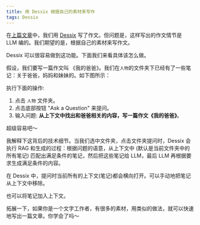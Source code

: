 ```yaml
---
title: 用 Dessix 根据自己的素材来写作
tags: Dessix 
---
```


在[上篇文章](./writing-for-primary-school-by-dessix.md)中，我们用 [Dessix](https://dessix.io/) 写了作文。但问题是，这样写出的作文情节是 LLM 编的。我们期望的是，根据自己的素材来写作文。

Dessix 可以很容易做到这功能。下面我们来看具体该怎么做。

假设，我们要写一篇作文叫 《我的爸爸》。我们在`人物`的文件夹下已经有了一些笔记：关于爸爸，妈妈和妹妹的。如下图所示：

执行下面的操作:
1. 点击 `人物` 文件夹。
2. 点击底部按钮 "Ask a Question" 来提问。
3. 输入问题: **从上下文中找出和爸爸相关的内容，写一篇作文《我的爸爸》**。

超级容易吧～

我解释下这背后的技术细节。当我们选中文件夹，点击文件夹提问时，Dessix 会执行 RAG 和生成的过程：根据问题的语意，从上下文中 (默认是当前文件夹中的所有笔记) 匹配出满足条件的笔记，然后把这些笔记给 LLM，最后 LLM 再根据要求生成满足条件的内容。

在 Dessix 中，提问时当前所有的上下文(笔记)都会横向打开。可以手动地把笔记从上下文中移除。

也可以将笔记加入上下文。

拓展一下，如果你是一个文字工作者，有很多的素材，用类似的做法，就可以快速地写出一篇文章。你学会了吗～

